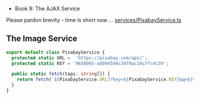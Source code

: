 - Book 9: The AJAX Service

Please pardon brevity - time is short now ...
[services/PixabayService.ts](#The-Image-Service "save:")


## The Image Service

```ts
export default class PixabayService {
  protected static URL =  'https://pixabay.com/api/';
  protected static KEY = '9656065-a4094594c34f9ac14c7fc4c39';

  public static fetch(tags: string[]) {
    return fetch(`${PixabayService.URL}?key=${PixabayService.KEY}&q=${tags.join('+')}&image_type=photo`);
  }
}

```
